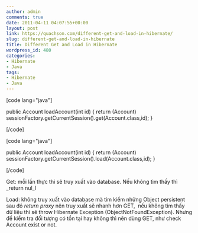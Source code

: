 ```yaml
---
author: admin
comments: true
date: 2011-04-11 04:07:55+00:00
layout: post
link: https://quachson.com/different-get-and-load-in-hibernate/
slug: different-get-and-load-in-hibernate
title: Different Get and Load in Hibernate
wordpress_id: 480
categories:
- Hibernate
- Java
tags:
- Hibernate
- Java
---
```


[code lang="java"]

public Account loadAccount(int id) {
return (Account) sessionFactory.getCurrentSession().get(Account.class,id);
}

[/code]



[code lang="java"]

public Account loadAccount(int id) {
 return (Account) sessionFactory.getCurrentSession().load(Account.class,id);
}

[/code]

Get: mỗi lần thực thi sẽ truy xuất vào database. Nếu không tìm thấy thì _return nul_l

Load: không truy xuất vào database mà tìm kiểm những Object persistent sau đó _return proxy_ nên truy xuất sẽ nhanh hơn GET,  nếu không tìm thấy dữ liệu thì sẽ throw Hibernate Exception (ObjectNotFoundException). Nhưng để kiểm tra đối tượng có tồn tại hay không thì nên dùng GET, như check Account exist or not.
